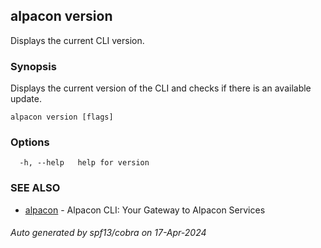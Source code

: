 ## alpacon version

Displays the current CLI version.

### Synopsis

Displays the current version of the CLI and checks if there is an available update.

```
alpacon version [flags]
```

### Options

```
  -h, --help   help for version
```

### SEE ALSO

* [alpacon](alpacon.md)	 - Alpacon CLI: Your Gateway to Alpacon Services

###### Auto generated by spf13/cobra on 17-Apr-2024
